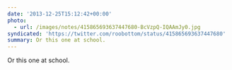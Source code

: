 ```yaml
---
date: '2013-12-25T15:12:42+00:00'
photo:
  - url: /images/notes/415865693637447680-BcVzpQ-IQAAmJy0.jpg
syndicated: 'https://twitter.com/roobottom/status/415865693637447680'
summary: Or this one at school.
---
```

Or this one at school. 
